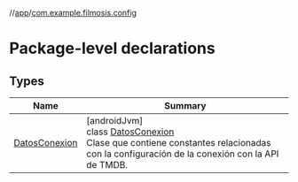 //[app](../../index.md)/[com.example.filmosis.config](index.md)

# Package-level declarations

## Types

| Name | Summary |
|---|---|
| [DatosConexion](-datos-conexion/index.md) | [androidJvm]<br>class [DatosConexion](-datos-conexion/index.md)<br>Clase que contiene constantes relacionadas con la configuración de la conexión con la API de TMDB. |
